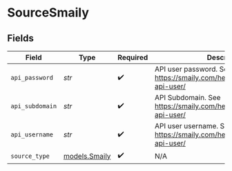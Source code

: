 # SourceSmaily


## Fields

| Field                                                                       | Type                                                                        | Required                                                                    | Description                                                                 |
| --------------------------------------------------------------------------- | --------------------------------------------------------------------------- | --------------------------------------------------------------------------- | --------------------------------------------------------------------------- |
| `api_password`                                                              | *str*                                                                       | :heavy_check_mark:                                                          | API user password. See https://smaily.com/help/api/general/create-api-user/ |
| `api_subdomain`                                                             | *str*                                                                       | :heavy_check_mark:                                                          | API Subdomain. See https://smaily.com/help/api/general/create-api-user/     |
| `api_username`                                                              | *str*                                                                       | :heavy_check_mark:                                                          | API user username. See https://smaily.com/help/api/general/create-api-user/ |
| `source_type`                                                               | [models.Smaily](../models/smaily.md)                                        | :heavy_check_mark:                                                          | N/A                                                                         |